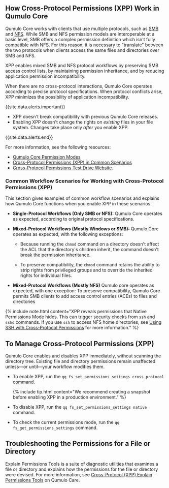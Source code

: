 ## How Cross-Protocol Permissions (XPP) Work in Qumulo Core
Qumulo Core works with clients that use multiple protocols, such as [SMB](../smb/) and [NFS](../nfs/). While SMB and NFS permission models are interoperable at a basic level, SMB offers a complex permission definition which isn't fully compatible with NFS. For this reason, it is necessary to "translate" between the two protocols when clients access the same files and directories over SMB and NFS.

XPP enables mixed SMB and NFS protocol workflows by preserving SMB access control lists, by maintaining permission inheritance, and by reducing application permission incompatibility.

When there are no cross-protocol interactions, Qumulo Core operates according to precise protocol specifications. When protocol conflicts arise, XPP minimizes the possibility of application incompatibility.

{{site.data.alerts.important}}
<ul>
  <li>XPP doesn't break compatibility with previous Qumulo Core releases.</li>
  <li>Enabling XPP doesn't change the rights on <em>existing</em> files in your file system. Changes take place only <em>after</em> you enable XPP.</li>
</ul>
{{site.data.alerts.end}}

For more information, see the following resources:

* [Qumulo Core Permission Modes](https://care.qumulo.com/hc/en-us/articles/360020318054)
* [Cross-Protocol Permissions (XPP) in Common Scenarios](https://care.qumulo.com/s/article/Cross-Protocol-Permissions-XPP-in-Common-Scenarios)
* [Cross-Protocol Permissions Test Drive Website](https://sites.google.com/qumulo.com/xpp-test-drive).

### Common Workflow Scenarios for Working with Cross-Protocol Permissions (XPP)
This section gives examples of common workflow scenarios and explains how Qumulo Core functions when you enable XPP in these scenarios.

* **Single-Protocol Workflows (Only SMB or NFS):** Qumulo Core operates as expected, according to original protocol specifications.

* **Mixed-Protocol Workflows (Mostly Windows or SMB):** Qumulo Core operates as expected, with the following exceptions:

  * Because running the `chmod` command on a directory doesn't affect the ACL that the directory's children inherit, the command doesn't break the permission inheritance.
    
  * To preserve compatibility, the `chmod` command retains the ability to strip rights from privileged groups and to override the inherited rights for individual files.

* **Mixed-Protocol Workflows (Mostly NFS)** Qumulo core operates as expected, with one exception: To preserve compatibility, Qumulo Core permits SMB clients to add access control entries (ACEs) to files and directories
 
{% include note.html content="XPP reveals permissions that Native Permissions Mode hides. This can trigger security checks from `ssh` and `sshd` commands. If you use `ssh` to access NFS home directories, see [Using SSH with Cross-Protocol Permissions](https://care.qumulo.com/hc/en-us/articles/360022920274) for more information." %}


## To Manage Cross-Protocol Permissions (XPP)
Qumulo Core enables and disables XPP immediately, without scanning the directory tree. Existing file and directory permissions remain unaffected unless&mdash;or until&mdash;your workflow modifies them.

* To enable XPP, run the `qq fs_set_permissions_settings cross_protocol` command.

  {% include tip.html content="We recommend creating a snapshot before enabling XPP in a production environment." %}

* To disable XPP, run the `qq fs_set_permissions_settings native` command.

* To check the current permissions mode, run the `qq fs_get_permissions_settings` command.


## Troubleshooting the Permissions for a File or Directory
Explain Permissions Tools is a suite of diagnostic utilities that examines a file or directory and explains how the permissions for the file or directory were devised. For more information, see [Cross-Protocol (XPP) Explain Permissions Tools](https://care.qumulo.com/hc/en-us/articles/360019923994-Cross-Protocol-Explain-Permissions-Tools) on Qumulo Care.
